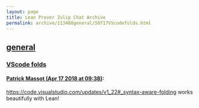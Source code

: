 ```yaml
---
layout: page
title: Lean Prover Zulip Chat Archive 
permalink: archive/113488general/50717VScodefolds.html
---
```


## [general](index.html)
### [VScode folds](50717VScodefolds.html)

#### [Patrick Massot (Apr 17 2018 at 09:38)](https://leanprover.zulipchat.com/#narrow/stream/113488-general/topic/VScode%20folds/near/125186341):
https://code.visualstudio.com/updates/v1_22#_syntax-aware-folding works beautifully with Lean!

